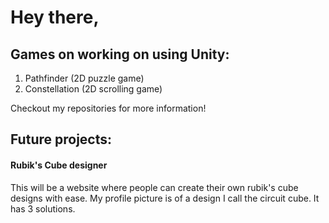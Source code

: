 # Hey there,

## Games on working on using Unity:

1. Pathfinder (2D puzzle game)
2. Constellation (2D scrolling game)

Checkout my repositories for more information!

## Future projects:

#### Rubik's Cube designer

This will be a website where people can create their own rubik's cube designs with ease.
My profile picture is of a design I call the circuit cube. It has 3 solutions.
